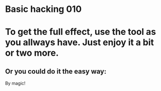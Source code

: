 # Basic hacking 010

# To get the full effect, use the tool as you allways have. Just enjoy it a bit or two more.

## Or you could do it the easy way:

By magic!
